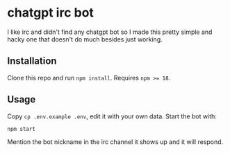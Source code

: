 # chatgpt irc bot

I like irc and didn't find any chatgpt bot so I made this pretty simple and hacky one that doesn't do much besides just working.

## Installation

Clone this repo and run `npm install`. Requires `npm >= 18`.


## Usage

Copy `cp .env.example .env`, edit it with your own data. Start the bot with:

```sh
npm start
```

Mention the bot nickname in the irc channel it shows up and it will respond.
